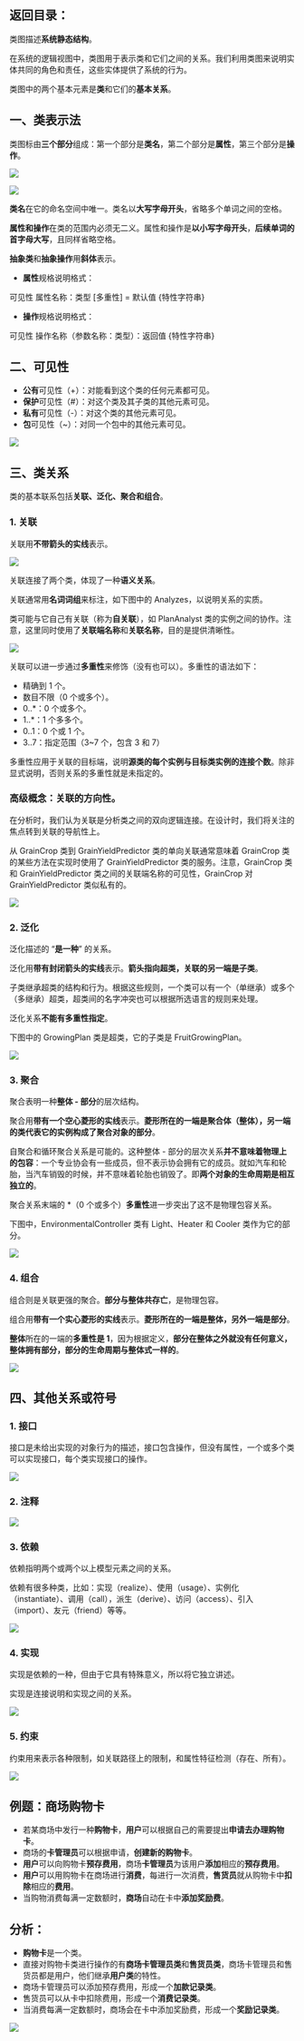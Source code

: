 ## 返回目录：

类图描述**系统静态结构**。

在系统的逻辑视图中，类图用于表示类和它们之间的关系。我们利用类图来说明实体共同的角色和责任，这些实体提供了系统的行为。

类图中的两个基本元素是**类**和它们的**基本关系**。

## 一、类表示法

类图标由**三个部分**组成：第一个部分是**类名**，第二个部分是**属性**，第三个部分是**操作**。

![](https://pic2.zhimg.com/v2-dbdfdf841585343b24c868c6c1a0cde1_b.jpg)

![](https://pic4.zhimg.com/v2-f128916d2c4983906034df164d60cbc7_b.jpg)

**类名**在它的命名空间中唯一。类名以**大写字母开头**，省略多个单词之间的空格。

**属性和操作**在类的范围内必须无二义。属性和操作是**以小写字母开头**，**后续单词的首字母大写**，且同样省略空格。

**抽象类**和**抽象操作**用**斜体**表示。

*   **属性**规格说明格式：

可见性 属性名称：类型 [多重性] = 默认值 {特性字符串}

*   **操作**规格说明格式：

可见性 操作名称（参数名称：类型）：返回值 {特性字符串}

## 二、可见性

*   **公有**可见性（+）：对能看到这个类的任何元素都可见。
*   **保护**可见性（#）：对这个类及其子类的其他元素可见。
*   **私有**可见性（-）：对这个类的其他元素可见。
*   **包**可见性（~）：对同一个包中的其他元素可见。

![](https://pic2.zhimg.com/v2-4c019342acf634573c9e5703e89c126d_b.jpg)

## 三、类关系

类的基本联系包括**关联、泛化、聚合和组合**。

### 1. 关联

关联用**不带箭头的实线**表示。

![](https://pic1.zhimg.com/v2-f1f131e2d30b266fcbf2018852d89188_b.jpg)

关联连接了两个类，体现了一种**语义关系**。

关联通常用**名词词组**来标注，如下图中的 Analyzes，以说明关系的实质。

类可能与它自己有关联（称为**自关联**），如 PlanAnalyst 类的实例之间的协作。注意，这里同时使用了**关联端名称**和**关联名称**，目的是提供清晰性。

![](https://pic2.zhimg.com/v2-b652cf2a2091cdbe7b7ee55cf7091ebd_b.jpg)

关联可以进一步通过**多重性**来修饰（没有也可以）。多重性的语法如下：

*   精确到 1 个。
*   数目不限（0 个或多个）。
*   0..*：0 个或多个。
*   1..*：1 个多多个。
*   0..1：0 个或 1 个。
*   3..7：指定范围（3~7 个，包含 3 和 7）

多重性应用于关联的目标端，说明**源类的每个实例与目标类实例的连接个数**。除非显式说明，否则关系的多重性就是未指定的。

### 高级概念：关联的方向性。

在分析时，我们认为关联是分析类之间的双向逻辑连接。在设计时，我们将关注的焦点转到关联的导航性上。

从 GrainCrop 类到 GrainYieldPredictor 类的单向关联通常意味着 GrainCrop 类的某些方法在实现时使用了 GrainYieldPredictor 类的服务。注意，GrainCrop 类和 GrainYieldPredictor 类之间的关联端名称的可见性，GrainCrop 对 GrainYieldPredictor 类似私有的。

![](https://pic4.zhimg.com/v2-95df6ad7e3b9c48d844481bc94e04c1f_b.jpg)

### 2. 泛化

泛化描述的 “**是一种**” 的关系。

泛化用**带有封闭箭头的实线**表示。**箭头指向超类，关联的另一端是子类**。

子类继承超类的结构和行为。根据这些规则，一个类可以有一个（单继承）或多个（多继承）超类，超类间的名字冲突也可以根据所选语言的规则来处理。

泛化关系**不能有多重性指定**。

下图中的 GrowingPlan 类是超类，它的子类是 FruitGrowingPlan。

![](https://pic2.zhimg.com/v2-a985de80b99289ce5be7900de5756609_b.jpg)

### 3. 聚合

聚合表明一种**整体 - 部分**的层次结构。

聚合用**带有一个空心菱形的实线**表示。**菱形所在的一端是聚合体（整体），另一端的类代表它的实例构成了聚合对象的部分**。

自聚合和循环聚合关系是可能的。这种整体 - 部分的层次关系**并不意味着物理上的包容**：一个专业协会有一些成员，但不表示协会拥有它的成员。就如汽车和轮胎，当汽车销毁的时候，并不意味着轮胎也销毁了。即**两个对象的生命周期是相互独立的**。

聚合关系末端的 *（0 个或多个）**多重性**进一步突出了这不是物理包容关系。

下图中，EnvironmentalController 类有 Light、Heater 和 Cooler 类作为它的部分。

![](https://pic4.zhimg.com/v2-fffaa07e4de95272e845bf6f0e74d453_r.jpg)

### 4. 组合

组合则是关联更强的聚合。**部分与整体共存亡**，是物理包容。

组合用**带有一个实心菱形的实线**表示。**菱形所在的一端是整体，另外一端是部分**。

**整体**所在的一端的**多重性是 1**，因为根据定义，**部分在整体之外就没有任何意义，整体拥有部分，部分的生命周期与整体式一样的**。

![](https://pic2.zhimg.com/v2-34b19daa7e08117e37b41ca1217e4c79_r.jpg)

## 四、其他关系或符号

### 1. 接口

接口是未给出实现的对象行为的描述，接口包含操作，但没有属性，一个或多个类可以实现接口，每个类实现接口的操作。

![](https://pic2.zhimg.com/v2-b60963c90ee5ddbb4dafedade48cdd49_b.jpg)

### 2. 注释

![](https://pic1.zhimg.com/v2-2d4f6ce199434a5098a44b55cdb39310_b.jpg)

### 3. 依赖

依赖指明两个或两个以上模型元素之间的关系。

依赖有很多种类，比如：实现（realize）、使用（usage）、实例化（instantiate）、调用（call），派生（derive）、访问（access）、引入（import）、友元（friend）等等。

![](https://pic2.zhimg.com/v2-30d2b3eadfbd840f1950db4b19af98cd_b.jpg)

### 4. 实现

实现是依赖的一种，但由于它具有特殊意义，所以将它独立讲述。

实现是连接说明和实现之间的关系。

![](https://pic2.zhimg.com/v2-6b8a2790872d0ef84795242da0297ce9_r.jpg)

### 5. 约束

约束用来表示各种限制，如关联路径上的限制，和属性特征检测（存在、所有）。

![](https://pic3.zhimg.com/v2-8081f487efb254a35d69fdfa9547c6f6_b.jpg)

## 例题：商场购物卡

*   若某商场中发行一种**购物卡**，**用户**可以根据自己的需要提出**申请去办理购物卡**。
*   商场的**卡管理员**可以根据申请，**创建新的购物卡**。
*   **用户**可以向购物卡**预存费用**，商场**卡管理员**为该用户**添加**相应的**预存费用**。
*   **用户**可以用购物卡在商场进行**消费**，每进行一次消费，**售货员**就从购物卡中**扣除**相应的**费用**。
*   当购物消费每满一定数额时，**商场**自动在卡中**添加奖励费**。

## 分析：

*   **购物卡**是一个类。
*   直接对购物卡类进行操作的有**商场卡管理员类**和**售货员类**，商场卡管理员和售货员都是用户，他们继承**用户类**的特性。
*   商场卡管理员可以添加预存费用，形成一个**加款记录类**。
*   售货员可以从卡中扣除费用，形成一个**消费记录类**。
*   当消费每满一定数额时，商场会在卡中添加奖励费，形成一个**奖励记录类**。

![](https://pic2.zhimg.com/v2-80fe5349740eacf84805c92812831a91_r.jpg)